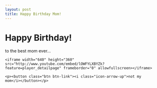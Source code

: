 ```yaml
---
layout: post
title: Happy Birthday Mom!
---
```



<div class="hero-unit">
    <h1>Happy Birthday!</h1>
    <p>to the best mom ever&hellip;</p>

    <iframe width="640" height="360" src="http://www.youtube.com/embed/lOWFYLXBYZk?feature=player_detailpage" frameborder="0" allowfullscreen></iframe>

    <p><button class="btn btn-link"><i class="icon-arrow-up">not my mom</i></button></p>
</div>